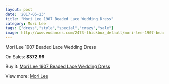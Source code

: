 ```yaml
---
layout: post
date: '2017-05-23'
title: "Mori Lee 1907 Beaded Lace Wedding Dress"
category: Mori Lee
tags: ["dress","style","special","crazy","sale"]
image: http://www.eudances.com/2473-thickbox_default/mori-lee-1907-beaded-lace-wedding-dress.jpg
---
```

Mori Lee 1907 Beaded Lace Wedding Dress

On Sales: **$372.99**
<a href="https://www.eudances.com/en/mori-lee/824-mori-lee-1907-beaded-lace-wedding-dress.html"><amp-img layout="responsive" width="600" height="600" src="//www.eudances.com/2473-thickbox_default/mori-lee-1907-beaded-lace-wedding-dress.jpg" alt="Mori Lee 1907 Beaded Lace Wedding Dress 0" /></a>
<a href="https://www.eudances.com/en/mori-lee/824-mori-lee-1907-beaded-lace-wedding-dress.html"><amp-img layout="responsive" width="600" height="600" src="//www.eudances.com/2476-thickbox_default/mori-lee-1907-beaded-lace-wedding-dress.jpg" alt="Mori Lee 1907 Beaded Lace Wedding Dress 1" /></a>
<a href="https://www.eudances.com/en/mori-lee/824-mori-lee-1907-beaded-lace-wedding-dress.html"><amp-img layout="responsive" width="600" height="600" src="//www.eudances.com/2475-thickbox_default/mori-lee-1907-beaded-lace-wedding-dress.jpg" alt="Mori Lee 1907 Beaded Lace Wedding Dress 2" /></a>
<a href="https://www.eudances.com/en/mori-lee/824-mori-lee-1907-beaded-lace-wedding-dress.html"><amp-img layout="responsive" width="600" height="600" src="//www.eudances.com/2474-thickbox_default/mori-lee-1907-beaded-lace-wedding-dress.jpg" alt="Mori Lee 1907 Beaded Lace Wedding Dress 3" /></a>

Buy it: [Mori Lee 1907 Beaded Lace Wedding Dress](https://www.eudances.com/en/mori-lee/824-mori-lee-1907-beaded-lace-wedding-dress.html "Mori Lee 1907 Beaded Lace Wedding Dress")

View more: [Mori Lee](https://www.eudances.com/en/9-mori-lee "Mori Lee")